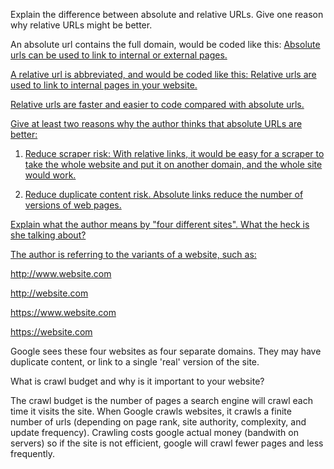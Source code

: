 Explain the difference between absolute and relative URLs. Give one reason why relative URLs might be better.

An absolute url contains the full domain, would be coded like this:
<a href= "http://website.com/page">
Absolute urls can be used to link to internal or external pages.

A relative url is abbreviated, and would be coded like this:
<a href= /page>
Relative urls are used to link to internal pages in your website.

Relative urls are faster and easier to code compared with absolute urls.

Give at least two reasons why the author thinks that absolute URLs are better:

1. Reduce scraper risk: With relative links, it would be easy for a scraper to take the whole website and put it on another domain, and the whole site would work.  

2. Reduce duplicate content risk. Absolute links reduce the number of versions of web pages.

Explain what the author means by "four different sites". What the heck is she talking about?

The author is referring to the variants of a website, such as:

http://www.website.com

http://website.com

https://www.website.com

https://website.com

Google sees these four websites as four separate domains. They may have duplicate content, or link to a single 'real' version of the site.

What is crawl budget and why is it important to your website?

The crawl budget is the number of pages a search engine will crawl each time it visits the site. When Google crawls websites, it crawls a finite number of urls (depending on page rank, site authority, complexity, and update frequency). Crawling costs google actual money (bandwith on servers) so if the site is not efficient, google will crawl fewer pages and less frequently.
